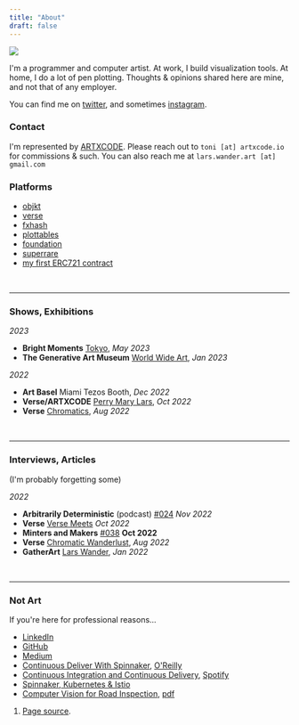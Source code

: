 ```yaml
---
title: "About"
draft: false
---
```


<img style='max-height: 200px; max-width: 200px' src='/img/posts/about/face0-cutout.webp'>

I'm a programmer and computer artist. At work, I build visualization tools. At
home, I do a lot of pen plotting. Thoughts & opinions shared here are mine, and
not that of any employer.

You can find me on [twitter](https://twitter.com/larswander), and sometimes
[instagram](https://instagram.com/larswander).

### Contact

I'm represented by [ARTXCODE](https://artxcode.io). Please reach out to `toni
[at] artxcode.io` for commissions & such. You can also reach me at
`lars.wander.art [at] gmail.com`

### Platforms

* [objkt](https://objkt.com/profile/larswander/)
* [verse](https://verse.works/persons/lars-wander)
* [fxhash](https://www.fxhash.xyz/u/larswander)
* [plottables](https://opensea.io/collection/lines-walking-by-lars-wander)
* [foundation](https://foundation.app/@larswander)
* [superrare](https://superrare.com/larswander)
* [my first ERC721 contract](https://opensea.io/collection/lars-wander-art)

<br>

---


### Shows, Exhibitions

_2023_

* __Bright Moments__ [Tokyo](https://www.brightmoments.io/tokyo), _May 2023_
* __The Generative Art Museum__ [World Wide Art](https://tgam.xyz/exhibitions/issue-05-world-wide-art), _Jan 2023_

_2022_

* __Art Basel__ Miami Tezos Booth, _Dec 2022_
* __Verse/ARTXCODE__ [Perry Mary Lars](https://verse.works/exhibitions/perry-mary-lars), _Oct 2022_
* __Verse__ [Chromatics](https://verse.works/exhibitions/chromatics-part-1), _Aug 2022_

<br>

---


### Interviews, Articles

(I'm probably forgetting some)

_2022_

* __Arbitrarily Deterministic__ (podcast) [#024](https://anchor.fm/kenconsumer/episodes/Arbitrarily-Deterministic-024---Lars-Wander-e1r9jib) _Nov 2022_
* __Verse__ [Verse Meets](https://verse.works/journal/verse-meets-lars-wander) _Oct 2022_
* __Minters and Makers__ [#038](https://open.spotify.com/episode/1yVu7vm6eUEg5sEkVSRzcg) __Oct 2022__
* __Verse__ [Chromatic Wanderlust](https://verse.works/journal/chromatic-wanderlust-interview-with-lars-wander), _Aug 2022_
* __GatherArt__ [Lars Wander](https://gatherart.org/2022/01/lars-wander-interview/), _Jan 2022_

<br>

---

### Not Art

If you're here for professional reasons...

* [LinkedIn](https://www.linkedin.com/in/lars-wander-82697897)
* [GitHub](https://www.github.com/lwander)
* [Medium](https://medium.com/@larswander)
* [Continuous Deliver With
    Spinnaker](https://www.goodreads.com/author/show/18280100.Lars_Wander),
    [O'Reilly](https://www.oreilly.com/library/view/continuous-delivery-with/9781492035527/titlepage01.html)
* [Continuous Integration and Continuous
    Delivery](https://kubernetespodcast.com/episode/023-ci-and-cd/),
    [Spotify](https://open.spotify.com/episode/1R25ZeiVfKNdZeAxPNp7wJ)
* [Spinnaker, Kubernetes & Istio](https://www.youtube.com/watch?v=_ZCtiD_6p7g)
* [Computer Vision for Road
    Inspection](https://ieeexplore.ieee.org/document/6836111), [pdf](https://www.ri.cmu.edu/pub_files/2014/3/crack_detection_final.pdf)

<footer>
  <ol>
	<li id="homepage">
	  <a href="https://github.com/lwander/larswander.com">Page source</a>.
	</li>
  </ol>
</footer>
